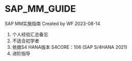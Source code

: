 # SAP_MM_GUIDE
SAP MM实施指南 Created by WF 2023-08-14

1.   个人经验汇总备忘
2.   不适合初学者
3.   依据S4 HANA版本 S4CORE：106 (SAP S/4HANA 2021)
4.   进阶指导


